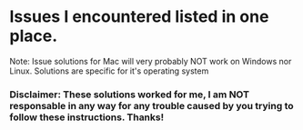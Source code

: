 # Issues I encountered listed in one place. 

Note: Issue solutions for Mac will very probably NOT work on Windows nor Linux. Solutions are specific for it's operating system

### Disclaimer: These solutions worked for me, I am NOT responsable in any way for any trouble caused by you trying to follow these instructions. Thanks!
